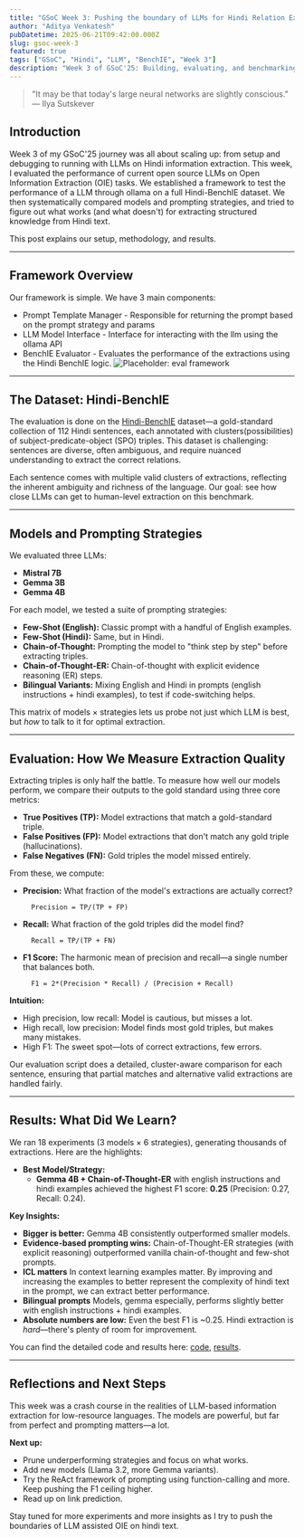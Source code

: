 ```yaml
---
title: "GSoC Week 3: Pushing the boundary of LLMs for Hindi Relation Extraction"
author: "Aditya Venkatesh"
pubDatetime: 2025-06-21T09:42:00.000Z
slug: gsoc-week-3
featured: true
tags: ["GSoC", "Hindi", "LLM", "BenchIE", "Week 3"]
description: "Week 3 of GSoC'25: Building, evaluating, and benchmarking LLM-based information extraction for Hindi using the BenchIE dataset. Models, prompts, metrics, and what we learned."
---
```


> "It may be that today's large neural networks are slightly conscious." — Ilya Sutskever

## Introduction

Week 3 of my GSoC'25 journey was all about scaling up: from setup and debugging to running with LLMs on Hindi information extraction. This week, I evaluated the performance of current open source LLMs on Open Information Extraction (OIE) tasks. 
We established a framework to test the performance of a LLM through ollama on a full Hindi-BenchIE dataset. We then systematically compared models and prompting strategies, and tried to figure out what works (and what doesn't) for extracting structured knowledge from Hindi text.

This post explains our setup, methodology, and results.

---

## Framework Overview

Our framework is simple. We have 3 main components:
- Prompt Template Manager - Responsible for returning the prompt based on the prompt strategy and params 
- LLM Model Interface - Interface for interacting with the llm using the ollama API
- BenchIE Evaluator - Evaluates the performance of the extractions using the Hindi BenchIE logic. 
![Placeholder: eval framework](/av-blog/images/evaluation-framework-design.png) 

---

## The Dataset: Hindi-BenchIE

The evaluation is done on the [Hindi-BenchIE](https://github.com/dbpedia/benchie) dataset—a gold-standard collection of 112 Hindi sentences, each annotated with clusters(possibilities) of subject-predicate-object (SPO) triples. This dataset is challenging: sentences are diverse, often ambiguous, and require nuanced understanding to extract the correct relations.

Each sentence comes with multiple valid clusters of extractions, reflecting the inherent ambiguity and richness of the language. Our goal: see how close LLMs can get to human-level extraction on this benchmark.

---

## Models and Prompting Strategies

We evaluated three LLMs:

- **Mistral 7B**
- **Gemma 3B**
- **Gemma 4B**

For each model, we tested a suite of prompting strategies:

- **Few-Shot (English):** Classic prompt with a handful of English examples.
- **Few-Shot (Hindi):** Same, but in Hindi.
- **Chain-of-Thought:** Prompting the model to "think step by step" before extracting triples.
- **Chain-of-Thought-ER:** Chain-of-thought with explicit evidence reasoning (ER) steps.
- **Bilingual Variants:** Mixing English and Hindi in prompts (english instructions + hindi examples), to test if code-switching helps.

This matrix of models × strategies lets us probe not just which LLM is best, but *how* to talk to it for optimal extraction.

---

## Evaluation: How We Measure Extraction Quality

Extracting triples is only half the battle. To measure how well our models perform, we compare their outputs to the gold standard using three core metrics:

- **True Positives (TP):** Model extractions that match a gold-standard triple.
- **False Positives (FP):** Model extractions that don't match any gold triple (hallucinations).
- **False Negatives (FN):** Gold triples the model missed entirely.

From these, we compute:

- **Precision:** What fraction of the model's extractions are actually correct?
  

        Precision = TP/(TP + FP)

- **Recall:** What fraction of the gold triples did the model find?


        Recall = TP/(TP + FN)

- **F1 Score:** The harmonic mean of precision and recall—a single number that balances both.

        F1 = 2*(Precision * Recall) / (Precision + Recall)

**Intuition:**
- High precision, low recall: Model is cautious, but misses a lot.
- High recall, low precision: Model finds most gold triples, but makes many mistakes.
- High F1: The sweet spot—lots of correct extractions, few errors.

Our evaluation script does a detailed, cluster-aware comparison for each sentence, ensuring that partial matches and alternative valid extractions are handled fairly.

---

## Results: What Did We Learn?

We ran 18 experiments (3 models × 6 strategies), generating thousands of extractions. Here are the highlights:

- **Best Model/Strategy:**
  - **Gemma 4B + Chain-of-Thought-ER** with english instructions and hindi examples achieved the highest F1 score: **0.25** (Precision: 0.27, Recall: 0.24).

**Key Insights:**
- **Bigger is better:** Gemma 4B consistently outperformed smaller models.
- **Evidence-based prompting wins:** Chain-of-Thought-ER strategies (with explicit reasoning) outperformed vanilla chain-of-thought and few-shot prompts.
- **ICL matters** In context learning examples matter. By improving and increasing the examples to better represent the complexity of hindi text in the prompt, we can extract better performance. 
- **Bilingual prompts** Models, gemma especially, performs slightly better with english instructions + hindi examples. 
- **Absolute numbers are low:** Even the best F1 is ~0.25. Hindi extraction is *hard*—there's plenty of room for improvement. 

You can find the detailed code and results here: [code](https://github.com/advenk/neural-extraction-framework/tree/gsoc25_main/GSoC25_H/llm_IE), [results](https://github.com/advenk/neural-extraction-framework/tree/gsoc25_main/GSoC25_H/llm_IE/full_dataset_results_180625).

---

## Reflections and Next Steps

This week was a crash course in the realities of LLM-based information extraction for low-resource languages. The models are powerful, but far from perfect and prompting matters—a lot.

**Next up:**
- Prune underperforming strategies and focus on what works.
- Add new models (Llama 3.2, more Gemma variants).
- Try the ReAct framework of prompting using function-calling and more. Keep pushing the F1 ceiling higher.
- Read up on link prediction. 

Stay tuned for more experiments and more insights as I try to push the boundaries of LLM assisted OIE on hindi text.